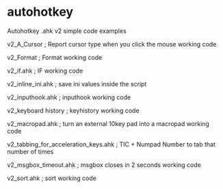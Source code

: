 # autohotkey
Autohotkey .ahk v2 simple code examples

v2_A_Cursor ;   Report cursor type when you click the mouse working code

v2_Format ;   Format working code

v2_if.ahk ;    IF working code

v2_inline_ini.ahk ;   save ini values inside the script

v2_inputhook.ahk ;   inputhook working code

v2_keyboard history ;  keyhistory working code

v2_macropad.ahk ;   turn an external 10key pad into a macropad working code

v2_tabbing_for_acceleration_keys.ahk ;  TIC + Numpad Number to tab that number of times

v2_msgbox_timeout.ahk ;  msgbox closes in 2 seconds working code

v2_sort.ahk ;  sort working code
